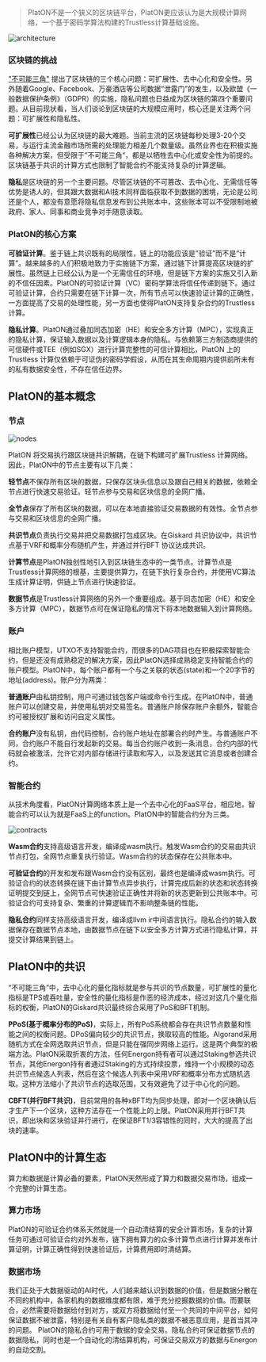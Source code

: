 > PlatON不是一个狭义的区块链平台，PlatON更应该认为是大规模计算网络，一个基于密码学算法构建的Trustless计算基础设施。

<img src="/en-us/basics/images/architecture-cn.png"  alt="architecture" />

### 区块链的挑战
["不可能三角"](https://github.com/ethereum/wiki/wiki/Sharding-FAQs) 提出了区块链的三个核心问题：可扩展性、去中心化和安全性。另外随着Google、Facebook、万豪酒店等公司数据“泄露门”的发生，以及欧盟《一般数据保护条例》（GDPR）的实施，隐私问题也日益成为区块链的第四个重要问题。从目前现状看，当人们谈论到区块链的大规模应用时，核心还是关注两个问题：可扩展性和隐私性。

**可扩展性**已经公认为区块链的最大难题。当前主流的区块链每秒处理3-20个交易，与运行主流金融市场所需的处理能力相差几个数量级。虽然业界也在积极实施各种解决方案，但受限于”不可能三角“，都是以牺牲去中心化或安全性为前提的。区块链基于共识的计算方式也限制了智能合约不能支持复杂的计算逻辑。

**隐私**是区块链的另一个主要问题。尽管区块链的不可篡改、去中心化、无需信任等优势是诱人的，但其跟大数据和AI技术同样面临获取不到数据的困境，无论是公司还是个人，都没有意愿将隐私信息发布到公共账本中，这些账本可以不受限制地被政府、家人、同事和商业竞争对手随意读取。

### PlatON的核心方案
**可验证计算**。鉴于链上共识既有的局限性，链上的功能应该是”验证”而不是“计算”。越来越多的人们积极地致力于实施链下方案，通过链下计算提高区块链的扩展性。虽然链上已经公认为是一个无需信任的环境，但是链下方案的实施又引入新的不信任因素。PlatON的可验证计算（VC）密码学算法将信任传递到链下。通过可验证计算，合约只需要在链下计算一次，所有节点可以快速验证计算的正确性，一方面提高了交易的处理性能，另一方面也使得PlatON支持复杂合约的Trustless计算。

**隐私计算**。PlatON通过叠加同态加密（HE）和安全多方计算（MPC），实现真正的隐私计算，保证输入数据以及计算逻辑本身的隐私。与依赖第三方制造商提供的可信硬件或TEE（例如SGX）进行计算完整性的可信计算相比，PlatON 上的Trustless 计算仅依赖于可证伪的密码学假设，从而在其生命周期内提供前所未有的私有数据安全性，不存在信任边界。
## PlatON的基本概念
### 节点
<img src="/en-us/basics/images/nodes-cn.png"  alt="nodes" />

PlatON 将交易执行跟区块链共识解耦，在链下构建可扩展Trustless 计算网络。因此，PlatON中的节点主要有以下几类：

**轻节点**不保存所有区块的数据，只保存区块头信息以及跟自己相关的数据，依赖全节点进行快速交易验证。轻节点参与交易和区块信息的全网广播。

**全节点**保存了所有区块的数据，可以在本地直接验证交易数据的有效性。全节点参与交易和区块信息的全网广播。

**共识节点**负责执行交易并把交易数据打包成区块。在Giskard 共识协议中，共识节点基于VRF和概率分布随机产生，并通过并行BFT 协议达成共识。

**计算节点**是PlatON独创性地引入到区块链生态中的一类节点。计算节点是Trustless计算网络的根基，主要提供算力，在链下执行复杂合约，并使用VC算法生成计算证明，供链上节点进行快速验证。

**数据节点**是Trustless计算网络的另外一个重要组成。基于同态加密（HE）和安全多方计算（MPC），数据节点可在保证隐私的情况下将本地数据输入到计算网络。

### 账户
相比账户模型，UTXO不支持智能合约，而很多的DAG项目也在积极探索智能合约，但是还没有成熟稳定的解决方案，因此PlatON选择成熟稳定支持智能合约的账户模型。PlatON中，每个账户都有一个与之关联的状态(state)和一个20字节的地址(address)。账户分为两类：

**普通账户**由私钥控制，用户可通过钱包客户端或命令行生成。在PlatON中，普通账户可以创建交易，并使用私钥对交易签名。普通账户除保存账户余额外，智能合约可被授权扩展和访问自定义属性。

**合约账户**没有私钥，由代码控制，合约账户地址在部署合约时产生。与普通账户不同，合约账户不能自行发起新的交易。每当合约账户收到一条消息，合约内部的代码就会被激活，允许它对内部存储进行读取和写入，以及发送其它消息或者创建合约。
### 智能合约
从技术角度看，PlatON计算网络本质上是一个去中心化的FaaS平台，相应地，智能合约可以认为就是FaaS上的function。PlatON中的智能合约分为三类。

<img src="/en-us/basics/images/contracts-cn.png"  alt="contracts" />

**Wasm合约**支持高级语言开发，编译成wasm执行。触发Wasm合约的交易由共识节点打包，全网节点重复执行验证。Wasm合约的状态保存在公共账本中。

**可验证合约**的开发和发布跟Wasm合约没有区别，最终也是编译成wasm执行。可验证合约的状态转换在链下由计算节点异步执行，计算完成后新的状态和状态转换证明提交到链上，全网节点可快速验证正确性并将新的状态更新到公共账本中。可验证合约可支持复杂、繁重的计算逻辑而不影响整条链的性能。

**隐私合约**同样支持高级语言开发，编译成llvm ir中间语言执行。隐私合约的输入数据保存在数据节点本地，由数据节点在链下以安全多方计算方式进行隐私计算，并提交计算结果到链上。

## PlatON中的共识
“不可能三角”中，去中心化的量化指标就是参与共识的节点数量，可扩展性的量化指标是TPS或吞吐量，安全性的量化指标是作恶的经济成本，经过对这几个量化指标的权衡，PlatON的Giskard共识最终综合采用了PoS和BFT机制。

**PPoS(基于概率分布的PoS)**，实际上，所有PoS系统都会存在共识节点数量和性能之间的权衡问题。DPoS偏向较少的共识节点，换取较高的性能。Algorand采用随机方式在全网选取共识节点，但是只能在强同步网络上运行。这是两个典型的极端方法。PlatON采取折衷的方法，任何Energon持有者可以通过Staking参选共识节点，其他Energon持有者通过Staking的方式持续投票，维持一个小规模的动态共识节点候选人列表，然后在这个候选人列表中采用VRF和概率分布方式随机选取。这种方法缩小了共识节点的选取范围，又有效避免了过于中心化的问题。

**CBFT(并行BFT共识)**，目前常用的各种xBFT均为同步处理，即对一个区块确认后才生产下一个区块，这种方法存在一个性能上的上限。PlatON采用并行BFT共识，即出块和区块验证并行进行，在保证BFT1/3容错性的同时，大大的提高了出块的速率。

## PlatON中的计算生态
算力和数据是计算必备的要素，PlatON天然形成了算力和数据交易市场，组成一个完整的计算生态。
### 算力市场
PlatON的可验证合约体系天然就是一个自动清结算的安全计算市场，复杂的计算任务可通过可验证合约对外发布，链下拥有算力的众多计算节点进行计算并发布计算证明，计算正确性得到快速验证后，计算费用即时清结算。
### 数据市场
我们正处于大数据驱动的AI时代，人们越来越认识到数据的价值，但是数据分散在不同的机构中，各家机构的数据维度都有限，难于充分挖掘数据的价值。而要联合，必然需要将数据给付到对方，或双方将数据给付至一个共同的中间平台，如何保证数据不被泄露，特别是有关自有客户隐私类的数据不被恶意应用，是首当其冲的问题。
PlatON的隐私合约可用于数据的安全交易。隐私合约可保证数据节点的数据隐私，同时也是一个自动化的清结算机构，可保证交易双方的数据与Energon的自动交割。
